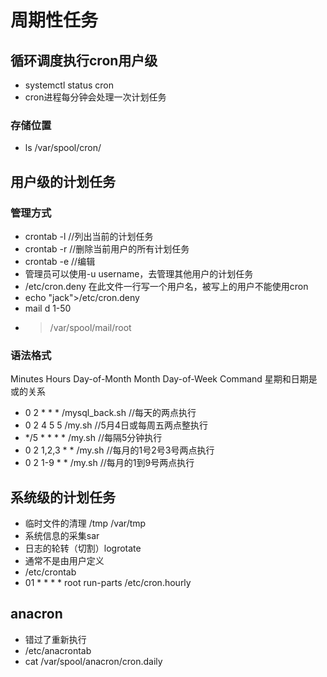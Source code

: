 # 周期性任务
## 循环调度执行cron用户级
- systemctl status cron
- cron进程每分钟会处理一次计划任务
### 存储位置
- ls /var/spool/cron/

## 用户级的计划任务
### 管理方式
- crontab -l        //列出当前的计划任务
- crontab -r        //删除当前用户的所有计划任务
- crontab -e        //编辑
- 管理员可以使用-u username，去管理其他用户的计划任务
- /etc/cron.deny    在此文件一行写一个用户名，被写上的用户不能使用cron 
- echo "jack">/etc/cron.deny
- mail        d 1-50
- >/var/spool/mail/root
### 语法格式
Minutes Hours Day-of-Month Month Day-of-Week Command
星期和日期是或的关系
- 0 2 * * * /mysql_back.sh   //每天的两点执行
- 0 2 4 5 5 /my.sh           //5月4日或每周五两点整执行
- */5 * * * * /my.sh         //每隔5分钟执行
- 0 2 1,2,3 * * /my.sh       //每月的1号2号3号两点执行
- 0 2 1-9 * * /my.sh         //每月的1到9号两点执行

## 系统级的计划任务
- 临时文件的清理 /tmp /var/tmp
- 系统信息的采集sar
- 日志的轮转（切割）logrotate
- 通常不是由用户定义
- /etc/crontab
- 01 * * * * root run-parts /etc/cron.hourly     

## anacron
- 错过了重新执行
- /etc/anacrontab
- cat /var/spool/anacron/cron.daily

